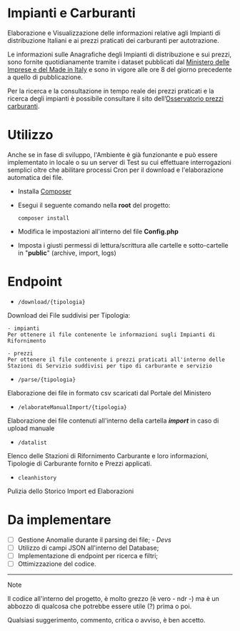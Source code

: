 # Impianti e Carburanti
Elaborazione e Visualizzazione delle informazioni relative agli Impianti di distribuzione Italiani e ai prezzi praticati dei carburanti per autotrazione.

Le informazioni sulle Anagrafiche degli Impianti di distribuzione e sui prezzi, sono fornite quotidianamente tramite i dataset pubblicati dal [Ministero delle Imprese e del Made in Italy](https://www.mimit.gov.it/it/open-data/elenco-dataset/carburanti-prezzi-praticati-e-anagrafica-degli-impianti, "Ministero delle Imprese e del Made in Italy") e sono in vigore alle ore 8 del giorno precedente a quello di pubblicazione.

Per la ricerca e la consultazione in tempo reale dei prezzi praticati e la ricerca degli impianti è possibile consultare il sito dell’[Osservatorio prezzi carburanti](https://carburanti.mise.gov.it/ospzSearch/home "Osservatorio prezzi carburanti").

# Utilizzo
Anche se in fase di sviluppo, l'Ambiente è già funzionante e può essere implementato in locale o su un server di Test su cui effettuare interrogazioni semplici oltre che abilitare processi Cron per il download e l'elaborazione automatica dei file.

- Installa [Composer](https://getcomposer.org/ "Composer's Homepage")

- Esegui il seguente comando nella **root** del progetto:
  ```
  composer install
  ```

- Modifica le impostazioni all'interno del file **Config.php**

- Imposta i giusti permessi di lettura/scrittura alle cartelle e sotto-cartelle in "**public**" (archive, import, logs)

# Endpoint

- `/download/{tipologia}`

Download dei File suddivisi per Tipologia:

 	- impianti
    Per ottenere il file contenente le informazioni sugli Impianti di Rifornimento

	- prezzi
 	Per ottenere il file contenente i prezzi praticati all'interno delle Stazioni di Servizio suddivisi per tipo di carburante e servizio

- `/parse/{tipologia}`

Elaborazione dei file in formato csv scaricati dal Portale del Ministero

- `/elaborateManualImport/{tipologia}`

Elaborazione dei file contenuti all'interno della cartella ***import*** in caso di upload manuale

- `/datalist`

Elenco delle Stazioni di Rifornimento Carburante e loro informazioni, Tipologie di Carburante fornito e Prezzi applicati.

- `cleanhistory`

Pulizia dello Storico Import ed Elaborazioni

# Da implementare

  -	[ ] Gestione Anomalie durante il parsing dei file; - *Devs*
  -	[ ] Utilizzo di campi JSON all'interno del Database;
  -	[ ] Implementazione di endpoint per ricerca e filtri;
  -	[ ] Ottimizzazione del codice.

---
> [!NOTE]
> Il codice all'interno del progetto, è molto grezzo (è vero - ndr -) ma è un abbozzo di qualcosa che potrebbe essere utile (?) prima o poi.
> 
> Qualsiasi suggerimento, commento, critica o avviso, è ben accetto.
